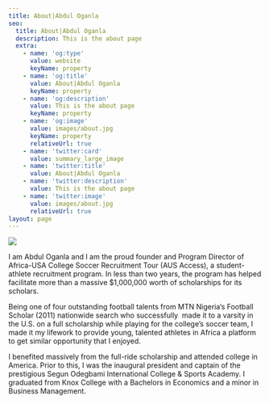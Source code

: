 ```yaml
---
title: About|Abdul Oganla
seo:
  title: About|Abdul Oganla
  description: This is the about page
  extra:
    - name: 'og:type'
      value: website
      keyName: property
    - name: 'og:title'
      value: About|Abdul Oganla
      keyName: property
    - name: 'og:description'
      value: This is the about page
      keyName: property
    - name: 'og:image'
      value: images/about.jpg
      keyName: property
      relativeUrl: true
    - name: 'twitter:card'
      value: summary_large_image
    - name: 'twitter:title'
      value: About|Abdul Oganla
    - name: 'twitter:description'
      value: This is the about page
    - name: 'twitter:image'
      value: images/about.jpg
      relativeUrl: true
layout: page
---
```

![](/images/image10.jpg)

I am Abdul Oganla and I am the proud founder and Program Director of Africa-USA College Soccer Recruitment Tour (AUS Access), a student-athlete recruitment program. In less than two years, the program has helped facilitate more than a massive $1,000,000 worth of scholarships for its scholars.

Being one of four outstanding football talents from MTN Nigeria’s Football Scholar (2011) nationwide search who successfully  made it to a varsity in the U.S. on a full scholarship while playing for the college’s soccer team,  I  made it my lifework to provide young, talented athletes in Africa a platform to get similar opportunity that I enjoyed.

I benefited massively from the full-ride scholarship and attended college in America. Prior to this, I was the inaugural president and captain of the prestigious Segun Odegbami International College & Sports Academy.
I graduated from Knox College with a Bachelors in Economics and a minor in Business Management.
